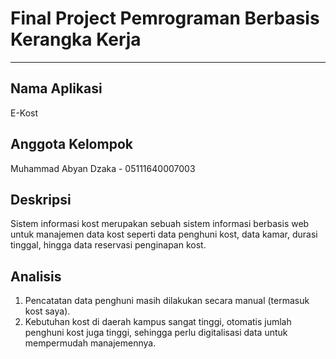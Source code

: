 # Final Project Pemrograman Berbasis Kerangka Kerja 
_____________________________________________________________

## Nama Aplikasi
E-Kost 

## Anggota Kelompok
Muhammad Abyan Dzaka - 05111640007003

## Deskripsi
Sistem informasi kost merupakan sebuah sistem informasi berbasis web untuk manajemen data kost seperti data penghuni kost, data kamar, durasi tinggal, hingga data reservasi penginapan kost.

## Analisis
1. Pencatatan data penghuni masih dilakukan secara manual (termasuk kost saya).
2. Kebutuhan kost di daerah kampus sangat tinggi, otomatis jumlah penghuni kost juga tinggi, sehingga perlu digitalisasi data untuk mempermudah manajemennya.

